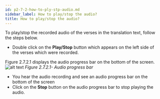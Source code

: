 ```yaml
---
id: p2-7-2-how-to-ply-stp-audio.md
sidebar_label: How to play/stop the audio?
title: How to play/stop the audio?
---
```




To play/stop the recorded audio of the verses in the translation text, follow the steps below.

-   Double click on the **Play/Stop** button which appears on the left side of the verses which were recorded.

Figure 2.7.2.1 displays the audio progress bar on the bottom of the screen.
![alt text](../../../../static/AutographaLiveImages/Audio-mode/audio-progress-bar-fig-2.7.2.1.jpg 'Audio progress bar')
_Figure 2.7.2.1- Audio progress bar_

-   You hear the audio recording and see an audio progress bar on the bottom of the screen
-   Click on the **Stop** button on the audio progress bar to stop playing the audio.
